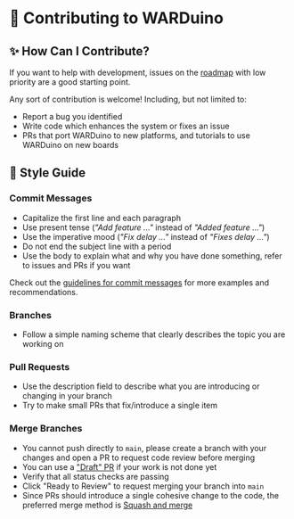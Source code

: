# 💚 Contributing to WARDuino

## ✨ How Can I Contribute?

If you want to help with development, issues on the [roadmap](https://github.com/orgs/TOPLLab/projects/1) with low priority are a good starting point.

Any sort of contribution is welcome! Including, but not limited to:

- Report a bug you identified
- Write code which enhances the system or fixes an issue
- PRs that port WARDuino to new platforms, and tutorials to use WARDuino on new boards

## 🎨 Style Guide

### Commit Messages

- Capitalize the first line and each paragraph
- Use present tense (_"Add feature ..."_ instead of _"Added feature ..."_)
- Use the imperative mood (_"Fix delay ..."_ instead of _"Fixes delay ..."_)
- Do not end the subject line with a period
- Use the body to explain what and why you have done something, refer to issues and PRs if you want

Check out the [guidelines for commit messages](https://gist.github.com/robertpainsi/b632364184e70900af4ab688decf6f53) for more examples and recommendations.

### Branches

- Follow a simple naming scheme that clearly describes the topic you are working on

### Pull Requests

- Use the description field to describe what you are introducing or changing in your branch
- Try to make small PRs that fix/introduce a single item

### Merge Branches

- You cannot push directly to `main`, please create a branch with your changes and open a PR to request code review before merging
- You can use a ["Draft" PR](https://github.blog/2019-02-14-introducing-draft-pull-requests/) if your work is not done yet
- Verify that all status checks are passing
- Click "Ready to Review" to request merging your branch into `main`
- Since PRs should introduce a single cohesive change to the code, the preferred merge method is [Squash and merge](https://docs.github.com/en/pull-requests/collaborating-with-pull-requests/incorporating-changes-from-a-pull-request/about-pull-request-merges#squash-and-merge-your-commits)

